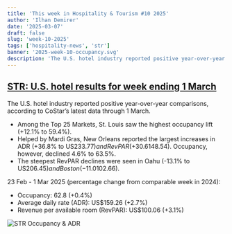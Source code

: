 ```yaml
---
title: 'This week in Hospitality & Tourism #10 2025'
author: 'Ilhan Demirer'
date: '2025-03-07'
draft: false
slug: 'week-10-2025'
tags: ['hospitality-news', 'str']
banner: '2025-week-10-occupancy.svg'
description: 'The U.S. hotel industry reported positive year-over-year comparisons, according to CoStar’s latest data through 1 March.'
---
```


## [STR: U.S. hotel results for week ending 1 March](https://str.com/press-release/us-hotel-results-week-ending-1-march)

The U.S. hotel industry reported positive year-over-year comparisons, according to CoStar’s latest data through 1 March.

- Among the Top 25 Markets, St. Louis saw the highest occupancy lift (+12.1% to 59.4%).
- Helped by Mardi Gras, New Orleans reported the largest increases in ADR (+36.8% to US$233.77) and RevPAR (+30.6% to US$148.54). Occupancy, however, declined 4.6% to 63.5%.
- The steepest RevPAR declines were seen in Oahu (-13.1% to US$206.45) and Boston (-11.0% to US$102.66).

23 Feb - 1 Mar 2025 (percentage change from comparable week in 2024):

- Occupancy: 62.8 (+0.4%)
- Average daily rate (ADR): US$159.26 (+2.7%)
- Revenue per available room (RevPAR): US$100.06 (+3.1%)

![STR Occupancy & ADR](/images/blogimages/2025-week-10-occupancy.svg)
